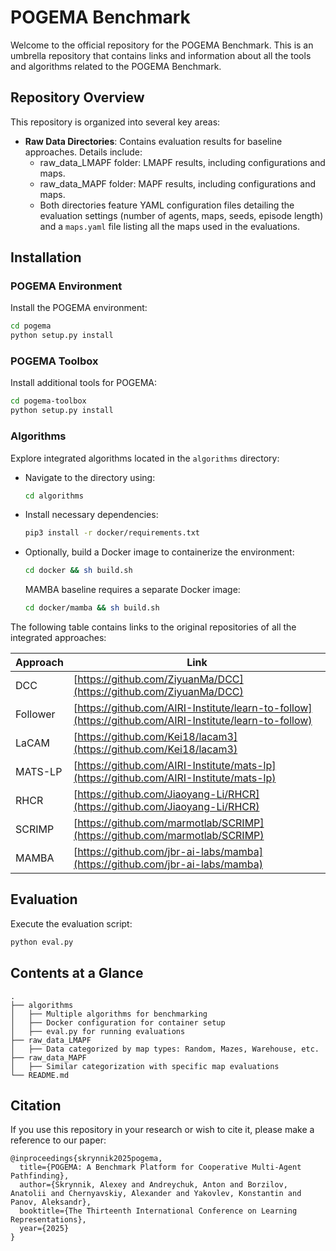 # POGEMA Benchmark

Welcome to the official repository for the POGEMA Benchmark. This is an umbrella repository that contains links and information about all the tools and algorithms related to the POGEMA Benchmark.

## Repository Overview

This repository is organized into several key areas:

- **Raw Data Directories**: Contains evaluation results for baseline approaches. Details include:
  - raw_data_LMAPF folder:  LMAPF results, including configurations and maps.
  - raw_data_MAPF folder: MAPF results, including configurations and maps.
  - Both directories feature YAML configuration files detailing the evaluation settings (number of agents, maps, seeds, episode length) and a `maps.yaml` file listing all the maps used in the evaluations.

## Installation

### POGEMA Environment
Install the POGEMA environment:
```bash
cd pogema
python setup.py install
```

### POGEMA Toolbox
Install additional tools for POGEMA:
```bash
cd pogema-toolbox
python setup.py install
```

### Algorithms
Explore integrated algorithms located in the `algorithms` directory:
- Navigate to the directory using:
  ```bash
  cd algorithms
  ```
- Install necessary dependencies:
  ```bash
  pip3 install -r docker/requirements.txt
  ```
- Optionally, build a Docker image to containerize the environment:
  ```bash
  cd docker && sh build.sh
  ```
  MAMBA baseline requires a separate Docker image:
  ```bash
  cd docker/mamba && sh build.sh
  ```
  
The following table contains links to the original repositories of all the integrated approaches:

| Approach  | Link |
|-----------|------|
| DCC       | [https://github.com/ZiyuanMa/DCC](https://github.com/ZiyuanMa/DCC) |
| Follower  | [https://github.com/AIRI-Institute/learn-to-follow](https://github.com/AIRI-Institute/learn-to-follow) |
| LaCAM     | [https://github.com/Kei18/lacam3](https://github.com/Kei18/lacam3) |
| MATS-LP   | [https://github.com/AIRI-Institute/mats-lp](https://github.com/AIRI-Institute/mats-lp) |
| RHCR      | [https://github.com/Jiaoyang-Li/RHCR](https://github.com/Jiaoyang-Li/RHCR) |
| SCRIMP    | [https://github.com/marmotlab/SCRIMP](https://github.com/marmotlab/SCRIMP) |
| MAMBA     | [https://github.com/jbr-ai-labs/mamba](https://github.com/jbr-ai-labs/mamba) |


## Evaluation

Execute the evaluation script:
```bash
python eval.py
```
## Contents at a Glance

```plaintext
.
├── algorithms
│   ├── Multiple algorithms for benchmarking
│   ├── Docker configuration for container setup
│   ├── eval.py for running evaluations
├── raw_data_LMAPF
│   ├── Data categorized by map types: Random, Mazes, Warehouse, etc.
├── raw_data_MAPF
│   ├── Similar categorization with specific map evaluations
└── README.md
```

## Citation
If you use this repository in your research or wish to cite it, please make a reference to our paper: 
```
@inproceedings{skrynnik2025pogema,
  title={POGEMA: A Benchmark Platform for Cooperative Multi-Agent Pathfinding},
  author={Skrynnik, Alexey and Andreychuk, Anton and Borzilov, Anatolii and Chernyavskiy, Alexander and Yakovlev, Konstantin and Panov, Aleksandr},
  booktitle={The Thirteenth International Conference on Learning Representations},
  year={2025}
}
```

